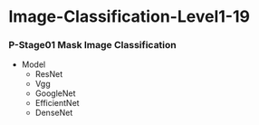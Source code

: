 # Image-Classification-Level1-19
### P-Stage01 Mask Image Classification
- Model
  - ResNet
  - Vgg
  - GoogleNet
  - EfficientNet
  - DenseNet
